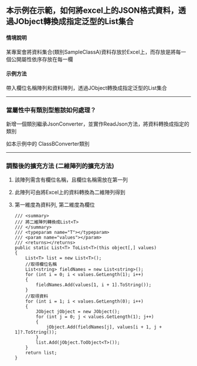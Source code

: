 ﻿## 本示例在示範，如何將excel上的JSON格式資料，透過JObject轉換成指定泛型的List集合

#### 情境說明
某專案會將資料集合(類別SampleClassA)資料存放於Excel上，而存放是將每一個公開屬性依序存放在每一欄

#### 示例方法 
帶入欄位名稱陣列和資料陣列，透過JObject轉換成指定泛型的List集合

---

### 當屬性中有類別型態該如何處理？
新增一個類別繼承JsonConverter<T>，並實作ReadJson方法，將資料轉換成指定的類別

如本示例中的 ClassBConverter類別

---

### 調整後的擴充方法 (二維陣列的擴充方法)

 1. 該陣列需含有欄位名稱，且欄位名稱需放在第一列
 2. 此陣列可由將Excel上的資料轉換為二維陣列得到
 3. 第一維度為資料列, 第二維度為欄位


	    /// <summary>
        /// 將二維陣列轉換成List<T>
        /// </summary>
        /// <typeparam name="T"></typeparam>
        /// <param name="values"></param>
        /// <returns></returns>
        public static List<T> ToList<T>(this object[,] values)
        {
            List<T> list = new List<T>();
            //取得欄位名稱
            List<string> fieldNames = new List<string>();
            for (int i = 0; i < values.GetLength(1); i++)
            {
                fieldNames.Add(values[1, i + 1].ToString());
            }
            //取得資料
            for (int i = 1; i < values.GetLength(0); i++)
            {
                JObject jObject = new JObject();
                for (int j = 0; j < values.GetLength(1); j++)
                {
                    jObject.Add(fieldNames[j], values[i + 1, j + 1]?.ToString());
                }
                list.Add(jObject.ToObject<T>());
            }
            return list;
        }